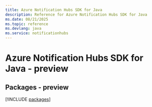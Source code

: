 ```yaml
---
title: Azure Notification Hubs SDK for Java
description: Reference for Azure Notification Hubs SDK for Java
ms.date: 08/21/2025
ms.topic: reference
ms.devlang: java
ms.service: notificationhubs
---
```

# Azure Notification Hubs SDK for Java - preview
## Packages - preview
[!INCLUDE [packages](notification-hubs-index.md)]